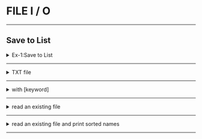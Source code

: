 # FILE   I / O

---

## Save to List

<details>
 <summary>Ex-1:Save to List </summary>

```python
names=[]

for _ in range(3):
    names.append(input("what's your name?"))

for name in sorted(names):
    print(f"hello, {name}")

```

</details>

---

<details>
  <summary>TXT file </summary>

```python
    name = input("what is your name? ")
    
    file = open("names.txt","w",encoding="UTF-8" ) # w for create but override every time you run the code.
    file = open("names.txt","a",encoding="UTF-8" )# a for create and append every new data
    
    file.write(f"{name}\n")
    
    file.close()

```

</details>

---

<details>
  <summary>with [keyword] </summary>

> with handle open and then close the file
> > pythonic

```python
    name = input("what is your name? ")
    
    with open("names.txt","a",encoding="UTF-8" ) as file:
        file.write(f"{name}\n")  

```

</details>

---

<details>
  <summary>read an existing file</summary>

>first way explicitly

- ```python
    with open("names.txt",mode="r",encoding="UTF-8" ) as file: 
    # I used mode "r" to read the file 
        lines = file.readlines()

    for line in lines:
        print("hello,",line.rstrip())
  ```

> second way combine

- ```python
    with open("names.txt",mode="r",encoding="UTF-8" ) as file: 
    # I used mode "r" to read the file 
        for line in file:
            print("hello,",line.rstrip())
  ```

</details>

---

<details>
  <summary>read an existing file and print sorted names</summary>

>first way explicitly

- ```python
    names = [ ]

    with open("names.txt")as file:
        for line in file:
            names.append(line.strip())

    for name in sorted(names):
        print(f"hello,{name}")
  ```

> second way combine

- ```python
    with open("names.txt")as file:
    for line in sorted(file):
        print("hello,",line.rstrip())
  ```

</details>

---
